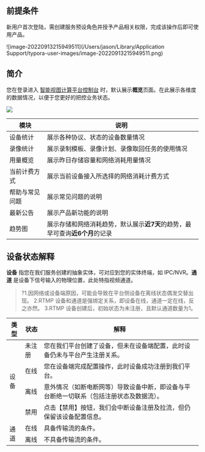 
## 前提条件

新用户首次登陆，需创建服务预设角色并授予产品相关权限，完成该操作后即可使用产品。

![image-20220913215949511](/Users/jason/Library/Application Support/typora-user-images/image-20220913215949511.png)

## 简介

您在登录进入 [智能视图计算平台控制台](https://console.cloud.tencent.com/iss) 时，默认展示**概览**页面。在此展示各维度的数据情况，以便于您更好的把控业务状态。


![](https://qcloudimg.tencent-cloud.cn/raw/b468594f2b83b10aa89b61090ac8dbde.png)

| 模块           | 说明                                                         |
| -------------- | ------------------------------------------------------------ |
| 设备统计       | 展示各种协议、状态的设备数量情况                             |
| 录像统计       | 展示录制模板、录像计划、录像取回任务的使用情况               |
| 用量概览       | 展示昨日存储容量和网络消耗用量情况                           |
| 当前计费方式   | 展示当前设备接入所选择的网络消耗计费方式                     |
| 帮助与常见问题 | 展示常见问题的说明                                           |
| 最新公告       | 展示产品新功能的说明                                         |
| 趋势图         | 展示存储和网络消耗趋势，默认展示**近7天**的趋势，最早可查询**近6个月**的记录 |

## 设备状态解释

**设备** 指您在我们服务创建的抽象实体，可对应到您的实体终端，如 IPC/NVR。**通道** 是设备下信号输入的物理位置，此处特指视频通道。

> ?1.因网络或设备端原因，可能会导致在平台侧设备在离线状态偶发交替出现。
> 2.RTMP 设备和通道是强绑定关系，即设备在线，通道一定在线，反之亦然。
> 3.RTMP 设备创建后，初始状态为未注册，且默认通道数量为1。

<table>
<thead>
<tr><th >类型</th><th>状态</th><th>解释</th></tr>
  </thead>
<tbody>
<tr><td rowspan=4>设备</td><td>未注册</td><td>您在我们平台创建了设备，但未在设备端配置，此时设备仍未与平台产生注册关系。</td></tr>
<tr><td>在线</td><td>您在设备端完成配置操作，此时设备成功注册到我们平台。</td></tr> 
  <tr><td>离线</td><td>意外情况（如断电断网等）导致设备中断，即设备与平台断绝一切联系（包括注册状态及数据流）。</td></tr> 
    <tr><td>禁用</td><td>点击【禁用】按钮，我们会中断设备注册及拉流，但仍保留该设备配置信息。</td></tr> 
<tr><td rowspan=2>通道</td><td>在线</td><td>具备传输流的条件。</td></tr>
<tr><td>离线</td><td>不具备传输流的条件。</td></tr>  
  </tbody>
</table>

